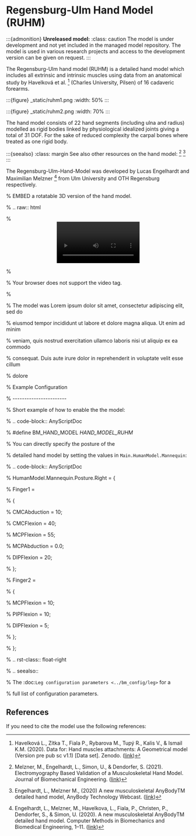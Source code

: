 # Regensburg-Ulm Hand Model (RUHM)

:::{admonition} **Unreleased model:** 
:class: caution
The model is under development and not yet included in the managed model repository.
The model is used in various research projects and access to the development version
can be given on request.
:::

The Regensburg-Ulm hand model (RUHM) is a detailed
hand model which includes all extrinsic and intrinsic muscles using data
from an anatomical study by Havelková et al. [^cite_hazi20] (Charles University, Pilsen) of 16 cadaveric forearms.

:::{figure} _static/ruhm1.png
:width: 50%
:::

:::{figure} _static/ruhm2.png
:width: 70%
:::

The hand model consists of 22 hand segments
(including ulna and radius) modelled as rigid bodies
linked by physiological idealized joints giving a total of 31 DOF.
For the sake of reduced complexity the carpal bones where treated as one rigid body.

:::{seealso}
:class: margin
See also other resources on the hand model:  [^cite_mesl21] [^cite_webcast20]
:::

The Regensburg-Ulm-Hand-Model was developed by Lucas Engelhardt and Maximilian Melzner [^cite_emhf20]
from Ulm University and OTH Regensburg respectively.



% EMBED a rotatable 3D version of the hand model.

% .. raw:: html

% <video width="45%" style="display:block; margin: 0 auto;" controls autoplay loop>

% <source src="../_static/TLEM2_rotating_model.mp4" type="video/mp4">

% Your browser does not support the video tag.

% </video>

% The model was Lorem ipsum dolor sit amet, consectetur adipiscing elit, sed do

% eiusmod tempor incididunt ut labore et dolore magna aliqua. Ut enim ad minim

% veniam, quis nostrud exercitation ullamco laboris nisi ut aliquip ex ea commodo

% consequat. Duis aute irure dolor in reprehenderit in voluptate velit esse cillum

% dolore

% Example Configuration

% -----------------------

% Short example of how to enable the the model:

% .. code-block:: AnyScriptDoc

% #define BM_HAND_MODEL  _HAND_MODEL_RUHM_

% You can directly specify the posture of the

% detailed hand model by setting the values  in ``Main.HumanModel.Mannequin``:

% .. code-block:: AnyScriptDoc

% HumanModel.Mannequin.Posture.Right = {

% Finger1 =

% {

% CMCAbduction = 10;

% CMCFlexion = 40;

% MCPFlexion = 55;

% MCPAbduction = 0.0;

% DIPFlexion = 20;

% };

% Finger2 =

% {

% MCPFlexion = 10;

% PIPFlexion = 10;

% DIPFlexion = 5;

% };

% };

% .. rst-class:: float-right

% .. seealso::

% The :doc:`Leg configuration parameters <../bm_config/leg>` for a

% full list of configuration parameters.


## References

If you need to cite the model use the following references:

[^cite_emhf20]: Engelhardt, L., Melzner, M., Havelkova, L., Fiala, P., Christen, P., Dendorfer, S., & Simon, U. (2020). A new musculoskeletal AnyBodyTM detailed hand model.    Computer Methods in Biomechanics and Biomedical Engineering, 1–11. 
    ([link](https://doi.org/10.1080/10255842.2020.1851367))

[^cite_hazi20]: Havelková L., Zítka T., Fiala P., Rybarova M., Tupý R., Kalis V., & Ismail K.M. (2020).
    Data for: Hand muscles attachments: A Geometrical model (Version pre pub sc v1.1) \[Data set\]. Zenodo.
    ([link](http://doi.org/10.5281/zenodo.3954024))

[^cite_mesl21]: Melzner, M., Engelhardt, L., Simon, U., & Dendorfer, S. (2021). Electromyography Based Validation of a Musculoskeletal Hand Model. Journal of Biomechanical Engineering. ([link](https://doi.org/10.1115/1.4052115))

[^cite_webcast20]: Engelhardt, L., Melzner M., (2020) A new musculoskeletal AnyBodyTM detailed hand model, AnyBody Technology Webcast.
    ([link](https://www.anybodytech.com/a-new-musculoskeletal-anybody-detailed-hand-model))
